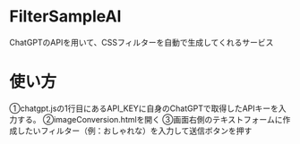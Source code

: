 # FilterSampleAI
ChatGPTのAPIを用いて、CSSフィルターを自動で生成してくれるサービス

# 使い方
①chatgpt.jsの1行目にあるAPI_KEYに自身のChatGPTで取得したAPIキーを入力する。
②imageConversion.htmlを開く
③画面右側のテキストフォームに作成したいフィルター（例：おしゃれな）を入力して送信ボタンを押す
